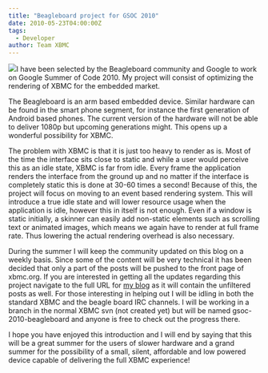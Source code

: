 ```yaml
---
title: "Beagleboard project for GSOC 2010"
date: 2010-05-23T04:00:00Z
tags:
  - Developer
author: Team XBMC
---
```


![](/images/blog/beagle-76x101.webp)I have been selected by the Beagleboard community and Google to work on Google Summer of Code 2010. My project will consist of optimizing the rendering of XBMC for the embedded market.

The Beagleboard is an arm based embedded device. Similar hardware can be found in the smart phone segment, for instance the first generation of Android based phones. The current version of the hardware will not be able to deliver 1080p but upcoming generations might. This opens up a wonderful possibility for XBMC.

The problem with XBMC is that it is just too heavy to render as is. Most of the time the interface sits close to static and while a user would perceive this as an idle state, XBMC is far from idle. Every frame the application renders the interface from the ground up and no matter if the interface is completely static this is done at 30-60 times a second! Because of this, the project will focus on moving to an event based rendering system. This will introduce a true idle state and will lower resource usage when the application is idle, however this in itself is not enough. Even if a window is static initially, a skinner can easily add non-static elements such as scrolling text or animated images, which means we again have to render at full frame rate. Thus lowering the actual rendering overhead is also necessary.

During the summer I will keep the community updated on this blog on a weekly basis. Since some of the content will be very technical it has been decided that only a part of the posts will be pushed to the front page of xbmc.org. If you are interested in getting all the updates regarding this project navigate to the full URL for [my blog](/author/topfs2) as it will contain the unfiltered posts as well. For those interesting in helping out I will be idling in both the standard XBMC and the beagle board IRC channels. I will be working in a branch in the normal XBMC svn (not created yet) but will be named gsoc-2010-beagleboard and anyone is free to check out the progress there.

I hope you have enjoyed this introduction and I will end by saying that this will be a great summer for the users of slower hardware and a grand summer for the possibility of a small, silent, affordable and low powered device capable of delivering the full XBMC experience!
